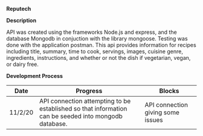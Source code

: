 __Reputech__

__Description__

API was created using the frameworks Node.js and express, and the database Mongodb in conjuction with the library mongoose. Testing was done with the application postman. This api provides information for recipes including title, summary, time to cook, servings, images, cuisine genre, ingredients, instructions, and whether or not the dish if vegetarian, vegan, or dairy free.

__Development Process__


__Date__ | __Progress__ | __Blocks__ | 
----- | ---------- | --------- |
11/2/20| API connection attempting to be established so that information can be seeded into mongodb database. | API connection giving some issues |
